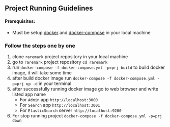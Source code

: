 ## Project Running Guidelines

#### Prerequisites:
* Must be setup [docker](https://docs.docker.com/install/) and [docker-compose](https://docs.docker.com/compose/install/) in your local machine

### Follow the steps one by one
1. clone `raremark` project repository in your local machine
2. go to `raremark` project repository `cd raremark`  
3. run `docker-compose -f docker-compose.yml -p=prj build` to build docker image, it will take some time
4. after build docker image run `docker-compose -f docker-compose.yml -p=prj up -d` in your terminal
5. after successfully running docker image go to web browser and write listed app name
    * For `Admin` app `http://localhost:3000`
    * For `Search` app `http://localhost:3001`
    * For `ElasticSearch` server `http://localhost:9200`   
6. For stop running project `docker-compose -f docker-compose.yml -p=prj down`

